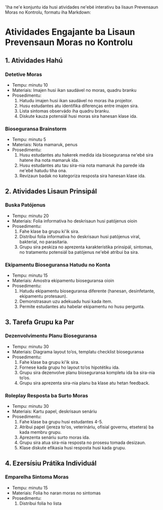 'Iha ne'e konjuntu ida husi atividades ne'ebé interativu ba lisaun Prevensaun Moras no Kontrolu, formatu iha Markdown:

# Atividades Engajante ba Lisaun Prevensaun Moras no Kontrolu

## 1. Atividades Hahú

### Detetive Moras
- Tempu: minutu 10
- Materiais: Imajen husi ikan saudável no moras, quadru branku
- Prosedimentu:
  1. Hatudu imajen husi ikan saudável no moras iha projeitor.
  2. Husu estudantes atu identifika diferenças entre imajen sira.
  3. Lista sintomas observádo iha quadru branku.
  4. Diskute kauza potensiál husi moras sira hanesan klase ida.

### Bioseguransa Brainstorm
- Tempu: minutu 5
- Materiais: Nota mamaruk, penus
- Prosedimentu:
  1. Husu estudantes atu hakerek medida ida bioseguransa ne'ebé sira hatene iha nota mamaruk ida.
  2. Husu estudantes atu tau sira-nia nota mamaruk iha parede ida ne'ebé hatudu tiha ona.
  3. Revizaun badak no kategoriza resposta sira hanesan klase ida.

## 2. Atividades Lisaun Prinsipál

### Buska Patójenus
- Tempu: minutu 20
- Materiais: Folia informativa ho deskrisaun husi patójenus oioin
- Prosedimentu:
  1. Fahe klase ba grupu ki'ik sira.
  2. Distribui folia informativa ho deskrisaun husi patójenus viral, bakterial, no parasitaria.
  3. Grupu sira peskiza no aprezenta karakterístika prinsipál, sintomas, no tratamentu potensiál ba patójenus ne'ebé atribui ba sira.

### Ekipamentu Bioseguransa Hatudu no Konta
- Tempu: minutu 15
- Materiais: Amostra ekipamentu bioseguransa oioin
- Prosedimentu:
  1. Hatudu ekipamentu bioseguransa diferente (hanesan, desinfetante, ekipamentu protesaun).
  2. Demonstrasaun uzu adekuadu husi kada item.
  3. Permite estudantes atu habelar ekipamentu no husu pergunta.

## 3. Tarefa Grupu ka Par

### Dezenvolvimentu Planu Bioseguransa
- Tempu: minutu 30
- Materiais: Diagrama layout to’os, templatu checklist bioseguransa
- Prosedimentu:
  1. Fahe klase ba grupu ki'ik sira.
  2. Fornese kada grupu ho layout to’os hipotétiku ida.
  3. Grupu sira dezenvolve planu bioseguransa kompletu ida ba sira-nia to’os.
  4. Grupu sira aprezenta sira-nia planu ba klase atu hetan feedback.

### Roleplay Resposta ba Surto Moras
- Tempu: minutu 30
- Materiais: Kartu papel, deskrisaun senáriu
- Prosedimentu:
  1. Fahe klase ba grupu husi estudantes 4-5.
  2. Atribui papel (jereza to'os, veterináriu, ofisial governu, etsetera) ba kada membru grupu.
  3. Aprezenta senáriu surto moras ida.
  4. Grupu sira atua sira-nia resposta no prosesu tomada desizaun.
  5. Klase diskute efikasia husi resposta husi kada grupu.

## 4. Ezersísiu Prátika Individuál

### Emparelha Sintoma Moras
- Tempu: minutu 15
- Materiais: Folia ho naran moras no sintomas
- Prosedimentu:
  1. Distribui folia ho lista
